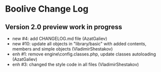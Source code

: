 Boolive Change Log
==================

Version 2.0 preview work in progress
------------------------------------
- new #4: add CHANGELOG.md file (AzatGaliev)
- new #10: update all objects in "library/basic" with added contents, members and simple objects (VladimirShestakov)
- enh #1: remove engine\config.classes.php, update classes autoloading (AzatGaliev)
- enh #3: changed the style code in all files (VladimirShestakov)